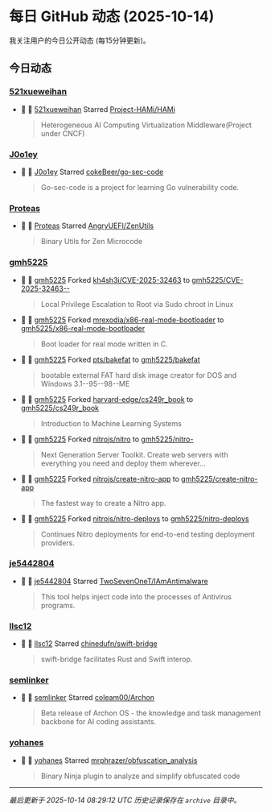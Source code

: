 # 每日 GitHub 动态 (2025-10-14)

我关注用户的今日公开动态 (每15分钟更新)。

## 今日动态

### [521xueweihan](https://github.com/521xueweihan)
- 🌟 👤 [521xueweihan](https://github.com/521xueweihan) Starred [Project-HAMi/HAMi](https://github.com/Project-HAMi/HAMi)
  > Heterogeneous AI Computing Virtualization Middleware(Project under CNCF)

### [J0o1ey](https://github.com/J0o1ey)
- 🌟 👤 [J0o1ey](https://github.com/J0o1ey) Starred [cokeBeer/go-sec-code](https://github.com/cokeBeer/go-sec-code)
  > Go-sec-code is a  project for learning Go vulnerability code.

### [Proteas](https://github.com/Proteas)
- 🌟 👤 [Proteas](https://github.com/Proteas) Starred [AngryUEFI/ZenUtils](https://github.com/AngryUEFI/ZenUtils)
  > Binary Utils for Zen Microcode

### [gmh5225](https://github.com/gmh5225)
- 🍴 👤 [gmh5225](https://github.com/gmh5225) Forked [kh4sh3i/CVE-2025-32463](https://github.com/kh4sh3i/CVE-2025-32463) to [gmh5225/CVE-2025-32463--](https://github.com/gmh5225/CVE-2025-32463--)
  > Local Privilege Escalation to Root via Sudo chroot in Linux
- 🍴 👤 [gmh5225](https://github.com/gmh5225) Forked [mrexodia/x86-real-mode-bootloader](https://github.com/mrexodia/x86-real-mode-bootloader) to [gmh5225/x86-real-mode-bootloader](https://github.com/gmh5225/x86-real-mode-bootloader)
  > Boot loader for real mode written in C.
- 🍴 👤 [gmh5225](https://github.com/gmh5225) Forked [pts/bakefat](https://github.com/pts/bakefat) to [gmh5225/bakefat](https://github.com/gmh5225/bakefat)
  > bootable external FAT hard disk image creator for DOS and Windows 3.1--95--98--ME
- 🍴 👤 [gmh5225](https://github.com/gmh5225) Forked [harvard-edge/cs249r_book](https://github.com/harvard-edge/cs249r_book) to [gmh5225/cs249r_book](https://github.com/gmh5225/cs249r_book)
  > Introduction to Machine Learning Systems
- 🍴 👤 [gmh5225](https://github.com/gmh5225) Forked [nitrojs/nitro](https://github.com/nitrojs/nitro) to [gmh5225/nitro-](https://github.com/gmh5225/nitro-)
  > Next Generation Server Toolkit. Create web servers with everything you need and deploy them wherever...
- 🍴 👤 [gmh5225](https://github.com/gmh5225) Forked [nitrojs/create-nitro-app](https://github.com/nitrojs/create-nitro-app) to [gmh5225/create-nitro-app](https://github.com/gmh5225/create-nitro-app)
  > The fastest way to create a Nitro app.
- 🍴 👤 [gmh5225](https://github.com/gmh5225) Forked [nitrojs/nitro-deploys](https://github.com/nitrojs/nitro-deploys) to [gmh5225/nitro-deploys](https://github.com/gmh5225/nitro-deploys)
  > Continues Nitro deployments for end-to-end testing deployment providers.

### [je5442804](https://github.com/je5442804)
- 🌟 👤 [je5442804](https://github.com/je5442804) Starred [TwoSevenOneT/IAmAntimalware](https://github.com/TwoSevenOneT/IAmAntimalware)
  > This tool helps inject code into the processes of Antivirus programs.

### [llsc12](https://github.com/llsc12)
- 🌟 👤 [llsc12](https://github.com/llsc12) Starred [chinedufn/swift-bridge](https://github.com/chinedufn/swift-bridge)
  > swift-bridge facilitates Rust and Swift interop.

### [semlinker](https://github.com/semlinker)
- 🌟 👤 [semlinker](https://github.com/semlinker) Starred [coleam00/Archon](https://github.com/coleam00/Archon)
  > Beta release of Archon OS - the knowledge and task management backbone for AI coding assistants.

### [yohanes](https://github.com/yohanes)
- 🌟 👤 [yohanes](https://github.com/yohanes) Starred [mrphrazer/obfuscation_analysis](https://github.com/mrphrazer/obfuscation_analysis)
  > Binary Ninja plugin to analyze and simplify obfuscated code


---
*最后更新于 2025-10-14 08:29:12 UTC*
*历史记录保存在 `archive` 目录中。*
